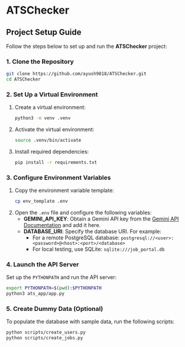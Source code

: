 # ATSChecker

## Project Setup Guide

Follow the steps below to set up and run the **ATSChecker** project:

### 1. Clone the Repository
```bash
git clone https://github.com/ayush9818/ATSChecker.git
cd ATSChecker
```

### 2. Set Up a Virtual Environment
1. Create a virtual environment:
   ```bash
   python3 -m venv .venv
   ```
2. Activate the virtual environment:
   ```bash
   source .venv/bin/activate
   ```
3. Install required dependencies:
   ```bash
   pip install -r requirements.txt
   ```

### 3. Configure Environment Variables
1. Copy the environment variable template:
   ```bash
   cp env_template .env
   ```
2. Open the `.env` file and configure the following variables:
   - **GEMINI_API_KEY**: Obtain a Gemini API key from the [Gemini API Documentation](https://ai.google.dev/gemini-api/docs/api-key) and add it here.
   - **DATABASE_URI**: Specify the database URI. For example:
     - For a remote PostgreSQL database: `postgresql://<user>:<password>@<host>:<port>/<database>`
     - For local testing, use SQLite: `sqlite:///job_portal.db`

### 4. Launch the API Server
Set up the `PYTHONPATH` and run the API server:
```bash
export PYTHONPATH=$(pwd):$PYTHONPATH
python3 ats_app/app.py
```

### 5. Create Dummy Data (Optional)
To populate the database with sample data, run the following scripts:
```bash
python scripts/create_users.py
python scripts/create_jobs.py
```
